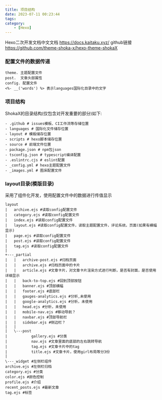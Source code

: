 ```yaml
---
title: 项目结构
date: 2023-07-11 00:23:44
tags: 
category:
    - [Hexo]
---
```

Hexo二次开发文档中文文档 https://docs.kaitaku.xyz/
github链接 https://github.com/theme-shoka-x/hexo-theme-shokaX
### 配置文件的数据传递
```angular2html
theme. 主题配置文件
post.  文章头部属性
config. 配置文件
<%- __('words') %> 表示languages国际化目录中的文字
```
### 项目结构
ShokaX的目录结构(仅包含对开发重要的部分)如下:
```test
- .github # issues模板、CI工作流等存储位置
- languages # 国际化文件储存位置
- layout # 模板储存位置
- scripts # hexo脚本储存位置
- source # 前端文件位置
- package.json # npm包json
- tsconfig.json # typescript编译配置
- .eslintrc.cjs # eslint配置
- _config.yml # hexo主题配置文件
- _images.yml # 图床配置文件
```
### layout目录(模版目录)
采用了组件化开发，使用配置文件中的数据进行传值显示
 ```angular2html
layout
|   archive.ejs #读取config配置文件
|   category.ejs #读取config配置文件
|   index.ejs #读取config配置文件
|   layout.ejs #读取config配置文件，读取主题配置文件，评论系统，页面(如果有横幅显示)
|   page.ejs #读取config配置文件
|   post.ejs #读取config配置文件
|   tag.ejs #读取config配置文件
|
+---_partial
|   |   archive-post.ejs #归档页面
|   |   archive.ejs #归档页面中的卡片
|   |   article.ejs #文章卡片，对文章卡片渲染方式进行判断，是否有封面，是否使用详细显示 
|   |   back-to-top.ejs #回到顶部按钮
|   |   banner.ejs #顶部横幅
|   |   footer.ejs #底部栏
|   |   gauges-analytics.ejs #分析,未使用
|   |   google-analytics.ejs #分析，未使用
|   |   head.ejs #分析，未使用
|   |   mobile-nav.ejs #移动导航？
|   |   navbar.ejs #顶部导航栏
|   |   sidebar.ejs #侧边栏？
|   |
|   \---post
|           gallery.ejs #分类
|           nav.ejs #文章里面的底部的左右跳转导航
|           tag.ejs #文章卡片中的tag
|           title.ejs #文章卡片，使用girl布局等分3份
|
\---_widget #左侧栏组件
archive.ejs #左侧栏归档
category.ejs #分类
color.ejs #颜色控制
profile.ejs #介绍
recent_posts.ejs #最新文章
tag.ejs #标签

```
